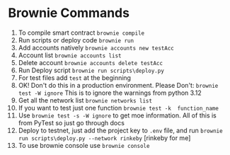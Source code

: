 # Brownie Commands
1. To compile smart contract `brownie compile`
2. Run scripts or deploy code `brownie run`
3. Add accounts natively `brownie accounts new testAcc`
4. Account list `brownie accounts list`
5. Delete account `brownie accounts delete testAcc`
6. Run Deploy script `brownie run scripts\deploy.py`
7. For test files add `test` at the beginning
8. OK! Don't do this in a production environment. Please Don't: `brownie test -W ignore` This is to ignore the warnings from python 3.12
9. Get all the network list `brownie networks list`
10. If you want to test just one function `brownie test -k  function_name`
11. Use `brownie test -s -W ignore` to get moe information. All of this is from PyTest so just go through docs
12. Deploy to testnet, just add the project key to `.env` file, and run `brownie run scripts\deploy.py --network rinkeby` [rinkeby for me]
13. To use brownie console use `brownie console`